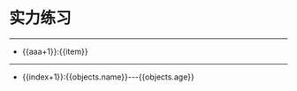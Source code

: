 <!DOCTYPE html>
<html lang="en">

<head>
    <meta charset="UTF-8">
    <title>v-for</title>
    <script src="../assets/js/vue.js"></script>
</head>

<body>
    <h1>实力练习</h1>
    <hr>
    <div id="app">
        <ul>
            <li v-for="(item,aaa) in Toitems">
                {{aaa+1}}:{{item}}
            </li>
        </ul>
        <hr>
        <ul>
            <li v-for="(objects,index) in Toobject">
                {{index+1}}:{{objects.name}}---{{objects.age}}
            </li>
        </ul>
    </div>
    <script>
        var app = new Vue({
            el: "#app",
            data: {
                items: [12, 35, 9, 484, 468, 465, 42, 414, 5],
                object: [{
                    name: "sing",
                    age: 32
                }, {
                    name: "song",
                    age: 23
                }, {
                    name: "tirge",
                    age: 16
                }, {
                    name: "panda",
                    age: 6
                }]
            },
            computed: {
                Toitems: function() {
                    return this.items.sort(Sortnumber);
                },
                Toobject: function() {
                    return Sortobj(this.object, "age")
                }
            }
        });

        function Sortnumber(a, b) {
            return a - b;
        };

        function Sortobj(array, key) {
            return array.sort(function(a, b) {
                var x = a[key];
                var y = b[key];
                return ((x < y) ? -1 : ((x > y) ? 1 : 0))
            })
        }
    </script>
</body>

</html># vue2.0
vue（demo）
Holle woird
